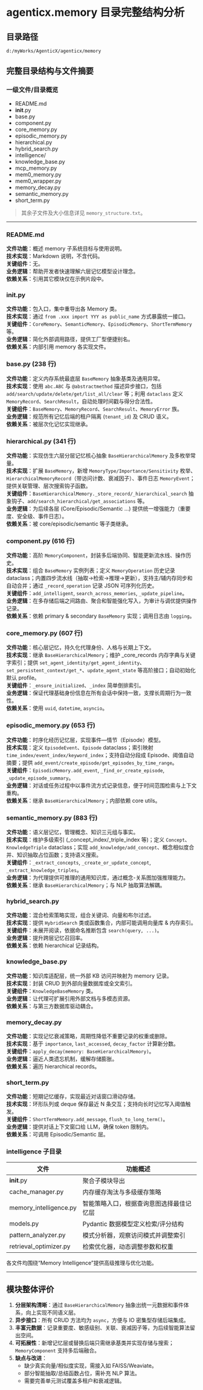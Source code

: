 # agenticx.memory 目录完整结构分析

## 目录路径
`d:/myWorks/AgenticX/agenticx/memory`

## 完整目录结构与文件摘要

### 一级文件/目录概览
- README.md  
- __init__.py  
- base.py  
- component.py  
- core_memory.py  
- episodic_memory.py  
- hierarchical.py  
- hybrid_search.py  
- intelligence/  
- knowledge_base.py  
- mcp_memory.py  
- mem0_memory.py  
- mem0_wrapper.py  
- memory_decay.py  
- semantic_memory.py  
- short_term.py  

> 其余子文件及大小信息详见 `memory_structure.txt`。

---

### README.md
**文件功能**：概述 memory 子系统目标与使用说明。  
**技术实现**：Markdown 说明，不含代码。  
**关键组件**：无。  
**业务逻辑**：帮助开发者快速理解六层记忆模型设计理念。  
**依赖关系**：引用其它模块仅在示例片段中。  

### __init__.py
**文件功能**：包入口，集中重导出各 Memory 类。  
**技术实现**：通过 `from .xxx import YYY as public_name` 方式暴露统一接口。  
**关键组件**：`CoreMemory`、`SemanticMemory`、`EpisodicMemory`、`ShortTermMemory` 等。  
**业务逻辑**：简化外部调用路径，提供工厂型便捷别名。  
**依赖关系**：内部引用 memory 各实现文件。  

### base.py (238 行)
**文件功能**：定义内存系统最底层 `BaseMemory` 抽象基类及通用异常。  
**技术实现**：使用 `abc.ABC` 与 `@abstractmethod` 描述异步接口，包括 `add/search/update/delete/get/list_all/clear` 等；利用 `dataclass` 定义 `MemoryRecord`、`SearchResult`，自动处理时间戳与得分合法性。  
**关键组件**：`BaseMemory`、`MemoryRecord`、`SearchResult`、`MemoryError` 族。  
**业务逻辑**：规范所有记忆后端的租户隔离 (`tenant_id`) 及 CRUD 语义。  
**依赖关系**：被层次化记忆实现继承。  

### hierarchical.py (341 行)
**文件功能**：实现仿生六层分层记忆核心抽象 `BaseHierarchicalMemory` 及多枚举常量。  
**技术实现**：扩展 `BaseMemory`，新增 `MemoryType/Importance/Sensitivity` 枚举、`HierarchicalMemoryRecord`（带访问计数、衰减因子）、事件日志 `MemoryEvent`；提供关联管理、层次搜索钩子函数。  
**关键组件**：`BaseHierarchicalMemory._store_record/_hierarchical_search` 抽象钩子、`add/search_hierarchical/get_associations` 等。  
**业务逻辑**：为后续各层 (Core/Episodic/Semantic …) 提供统一增强能力（重要度、安全级、事件日志）。  
**依赖关系**：被 core/episodic/semantic 等子类继承。  

### component.py (616 行)
**文件功能**：高阶 `MemoryComponent`，封装多后端协同、智能更新流水线、操作历史。  
**技术实现**：组合 `BaseMemory` 实例列表；定义 `MemoryOperation` 历史记录 dataclass；内置四步流水线（抽取→检索→推理→更新），支持主/辅内存同步和自动合并；通过 `_record_operation` 记录 JSON 可序列化历史。  
**关键组件**：`add_intelligent`, `search_across_memories`, `_update_pipeline`。  
**业务逻辑**：在多存储后端之间路由、聚合和智能强化写入，为审计与调优提供操作记录。  
**依赖关系**：依赖 primary & secondary `BaseMemory` 实现；调用日志由 `logging`。  

### core_memory.py (607 行)
**文件功能**：核心层记忆，持久化代理身份、人格与长期上下文。  
**技术实现**：继承 `BaseHierarchicalMemory`；维护 _core_records 内存字典与关键字索引；提供 `set_agent_identity/get_agent_identity`、`set_persistent_context/get_*`、`update_agent_state` 等高阶接口；自动初始化默认 profile。  
**关键组件**：`_ensure_initialized`、`_index` 简单倒排索引。  
**业务逻辑**：保证代理基础身份信息在所有会话中保持一致，支撑长周期行为一致性。  
**依赖关系**：使用 `uuid`, `datetime`, `asyncio`。  

### episodic_memory.py (653 行)
**文件功能**：时序化经历记忆层，实现事件—情节（Episode）模型。  
**技术实现**：定义 `EpisodeEvent`、`Episode` dataclass；索引映射 `time_index/event_index/keyword_index`；支持自动分段成 Episode、阈值自动摘要；提供 `add_event/create_episode/get_episodes_by_time_range`。  
**关键组件**：`EpisodicMemory.add_event`, `_find_or_create_episode`, `_update_episode_summary`。  
**业务逻辑**：对话或任务过程中以事件流方式记录信息，便于时间范围检索与上下文重构。  
**依赖关系**：继承 `BaseHierarchicalMemory`；内部依赖 core utils。  

### semantic_memory.py (883 行)
**文件功能**：语义层记忆，管理概念、知识三元组与事实。  
**技术实现**：维护多级索引 (_concept_index/_triple_index 等)；定义 `Concept`、`KnowledgeTriple` dataclass；实现 `add_knowledge/add_concept`、概念相似度合并、知识抽取占位函数；支持语义搜索。  
**关键组件**：`_extract_concepts`, `_create_or_update_concept`, `_extract_knowledge_triples`。  
**业务逻辑**：为代理提供可推理的通用知识库，通过概念-关系图加强推理能力。  
**依赖关系**：继承 `BaseHierarchicalMemory`；与 NLP 抽取算法解耦。  

### hybrid_search.py
**文件功能**：混合检索策略实现，组合关键词、向量和布尔过滤。  
**技术实现**：提供 `HybridSearch` 类或函数集合，内部可能调用向量库 & 内存索引。  
**关键组件**：未展开阅读，依据命名推断包含 `search(query, ...)`。  
**业务逻辑**：提升跨层记忆召回率。  
**依赖关系**：依赖 hierarchical 记录结构。  

### knowledge_base.py
**文件功能**：知识库适配层，统一外部 KB 访问并映射为 memory 记录。  
**技术实现**：封装 CRUD 到外部向量数据库或全文索引。  
**关键组件**：`KnowledgeBaseMemory` 类。  
**业务逻辑**：让代理可扩展引用外部文档与多模态资源。  
**依赖关系**：与第三方数据库驱动耦合。  

### memory_decay.py
**文件功能**：实现记忆衰减策略，周期性降低不重要记录的权重或删除。  
**技术实现**：基于 `importance`, `last_accessed`, `decay_factor` 计算新分数。  
**关键组件**：`apply_decay(memory: BaseHierarchicalMemory)`。  
**业务逻辑**：逼近人类遗忘机制，缓解存储膨胀。  
**依赖关系**：遍历 hierarchical records。  

### short_term.py
**文件功能**：短期记忆缓存，实现最近对话窗口滑动存储。  
**技术实现**：环形队列或 deque 保存最近 N 条交互；支持向长时记忆写入阈值触发。  
**关键组件**：`ShortTermMemory.add_message`, `flush_to_long_term()`。  
**业务逻辑**：提供对话上下文窗口给 LLM，确保 token 限制内。  
**依赖关系**：可调用 Episodic/Semantic 层。  

### intelligence 子目录
| 文件 | 功能概述 |
|------|---------|
| __init__.py | 聚合子模块导出 |
| cache_manager.py | 内存缓存淘汰与多级缓存策略 |
| memory_intelligence.py | 智能策略入口，根据查询意图选择最佳记忆层 |
| models.py | Pydantic 数据模型定义检索/评分结构 |
| pattern_analyzer.py | 模式分析器，观察访问模式并调整索引 |
| retrieval_optimizer.py | 检索优化器，动态调整参数和权重 |

各文件均围绕“Memory Intelligence”提供高级推理与优化功能。

---

## 模块整体评价
1. **分层架构清晰**：通过 `BaseHierarchicalMemory` 抽象出统一元数据和事件体系，向上实现不同语义层。  
2. **异步接口**：所有 CRUD 方法均为 `async`，方便与 IO 密集型存储后端集成。  
3. **丰富元数据**：记录重要度、敏感级别、关联、衰减因子等，为后续智能算法留出空间。  
4. **可拓展性**：新增记忆层或替换后端只需继承基类并实现存储与搜索；`MemoryComponent` 支持多后端融合。  
5. **缺点与改进**：
   - 缺少真实向量/相似度实现，需接入如 FAISS/Weaviate。  
   - 部分智能抽取/总结函数占位，需补充 NLP 算法。  
   - 需要完善单元测试覆盖多租户和衰减逻辑。  